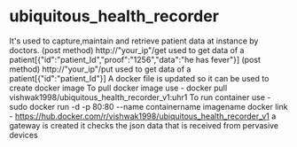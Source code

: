 # ubiquitous_health_recorder
It's used to capture,maintain and retrieve patient data at instance by doctors.
(post method) http://"your_ip"/get used to get data of a patient[{"id":"patient_Id","proof":"1256","data":"he has fever"}]
(post method) http://"your_ip"/put used to get data of a patient[{"id":"patient_Id"}]
A docker file is updated so it can be used to create docker image
To pull docker image use - docker pull vishwak1998/ubiquitous_health_recorder_v1:uhr1
To run container use - sudo docker run -d -p 80:80 --name containername imagename 
docker link - https://hub.docker.com/r/vishwak1998/ubiquitous_health_recorder_v1
a gateway is created it checks the json data that is received from pervasive devices
